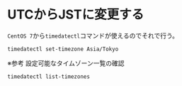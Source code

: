 # UTCからJSTに変更する

`CentOS 7`から`timedatectl`コマンドが使えるのでそれで行う。

```
timedatectl set-timezone Asia/Tokyo  
```

※参考 設定可能なタイムゾーン一覧の確認
```
timedatectl list-timezones
```